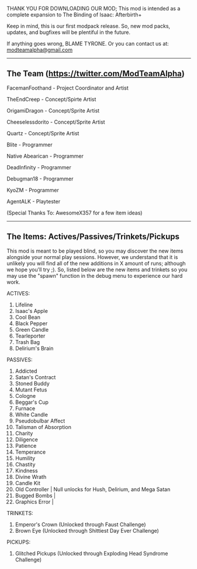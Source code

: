 THANK YOU FOR DOWNLOADING OUR MOD;
This mod is intended as a complete expansion to The Binding of Isaac: Afterbirth+

Keep in mind, this is our first modpack release. So, new mod packs, updates, and
bugfixes will be plentiful in the future.

If anything goes wrong, BLAME TYRONE. Or you can contact us at: modteamalpha@gmail.com

-------------------------------------------
The Team (https://twitter.com/ModTeamAlpha) 
-------------------------------------------

FacemanFoothand - Project Coordinator and Artist

TheEndCreep - Concept/Spirte Artist

OrigamiDragon - Concept/Sprite Artist

Cheeselessdorito - Concept/Sprite Artist

Quartz - Concept/Sprite Artist

Blite - Programmer

Native Abearican - Programmer

DeadInfinity - Programmer

Debugman18 - Programmer

KyoZM - Programmer

AgentALK - Playtester

(Special Thanks To: AwesomeX357 for a few item ideas) 

------------------------------------
The Items: Actives/Passives/Trinkets/Pickups
------------------------------------

This mod is meant to be played blind, so you may discover the new items alongside
your normal play sessions. However, we understand that it is unlikely you will
find all of the new additions in X amount of runs; although we hope you'll try ;).
So, listed below are the new items and trinkets so you may use the "spawn"
function in the debug menu to experience our hard work.

ACTIVES:
1. Lifeline
2. Isaac's Apple
3. Cool Bean
4. Black Pepper
5. Green Candle
6. Tearleporter
7. Trash Bag
8. Delirium's Brain

PASSIVES:
1. Addicted
2. Satan's Contract
3. Stoned Buddy
4. Mutant Fetus
5. Cologne
6. Beggar's Cup
7. Furnace
8. White Candle
9. Pseudobulbar Affect
10. Talisman of Absorption
11. Charity
12. Diligence
13. Patience
14. Temperance
15. Humility
16. Chastity
17. Kindness
18. Divine Wrath
19. Candle Kit
20. Old Controller | Null unlocks for Hush, Delirium, and Mega Satan
21. Bugged Bombs   |
22. Graphics Error |

TRINKETS:
1. Emperor's Crown (Unlocked through Faust Challenge)
2. Brown Eye	   (Unlocked through Shittiest Day Ever Challenge)

PICKUPS:
1. Glitched Pickups (Unlocked through Exploding Head Syndrome Challenge)